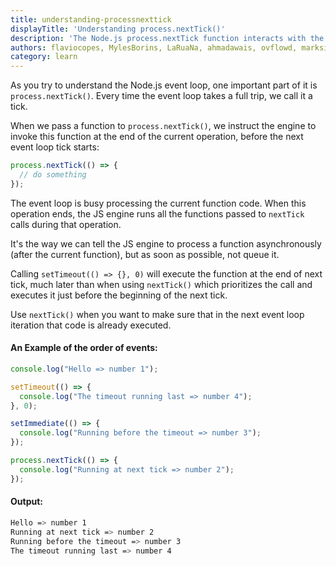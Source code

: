 ```yaml
---
title: understanding-processnexttick
displayTitle: 'Understanding process.nextTick()'
description: 'The Node.js process.nextTick function interacts with the event loop in a special way'
authors: flaviocopes, MylesBorins, LaRuaNa, ahmadawais, ovflowd, marksist300
category: learn
---
```


As you try to understand the Node.js event loop, one important part of it is `process.nextTick()`. Every time the event loop takes a full trip, we call it a tick.

When we pass a function to `process.nextTick()`, we instruct the engine to invoke this function at the end of the current operation, before the next event loop tick starts:

```js
process.nextTick(() => {
  // do something
});
```

The event loop is busy processing the current function code. When this operation ends, the JS engine runs all the functions passed to `nextTick` calls during that operation.

It's the way we can tell the JS engine to process a function asynchronously (after the current function), but as soon as possible, not queue it.

Calling `setTimeout(() => {}, 0)` will execute the function at the end of next tick, much later than when using `nextTick()` which prioritizes the call and executes it just before the beginning of the next tick.

Use `nextTick()` when you want to make sure that in the next event loop iteration that code is already executed.

#### An Example of the order of events:
```js
console.log("Hello => number 1");

setTimeout(() => {
  console.log("The timeout running last => number 4");
}, 0);

setImmediate(() => {
  console.log("Running before the timeout => number 3");
});

process.nextTick(() => {
  console.log("Running at next tick => number 2");
});

```
#### Output:
```bash
Hello => number 1
Running at next tick => number 2
Running before the timeout => number 3
The timeout running last => number 4
```
